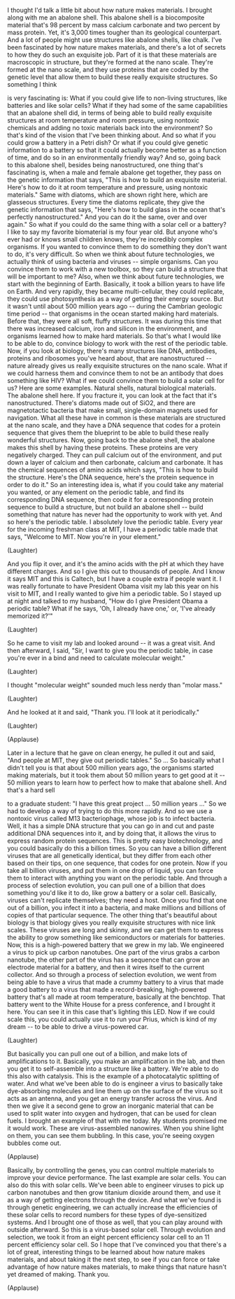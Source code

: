 
I thought I&#39;d talk a little bit
about how nature makes materials.
I brought along with me an abalone shell.
This abalone shell
is a biocomposite material
that&#39;s 98 percent by mass
calcium carbonate
and two percent by mass protein.
Yet, it&#39;s 3,000 times tougher
than its geological counterpart.
And a lot of people might use
structures like abalone shells,
like chalk.
I&#39;ve been fascinated
by how nature makes materials,
and there&#39;s a lot of secrets
to how they do such an exquisite job.
Part of it is that these materials
are macroscopic in structure,
but they&#39;re formed at the nano scale.
They&#39;re formed at the nano scale,
and they use proteins
that are coded by the genetic level
that allow them to build
these really exquisite structures.
So something I think

is very fascinating is:
What if you could give life
to non-living structures,
like batteries and like solar cells?
What if they had
some of the same capabilities
that an abalone shell did,
in terms of being able
to build really exquisite structures
at room temperature and room pressure,
using nontoxic chemicals
and adding no toxic materials
back into the environment?
So that&#39;s kind of the vision
that I&#39;ve been thinking about.
And so what if you could grow
a battery in a Petri dish?
Or what if you could give
genetic information to a battery
so that it could actually become
better as a function of time, and do so
in an environmentally friendly way?
And so, going back to this abalone shell,
besides being nanostructured,
one thing that&#39;s fascinating is,
when a male and female
abalone get together,
they pass on the genetic
information that says,
&quot;This is how to build
an exquisite material.
Here&#39;s how to do it at room
temperature and pressure,
using nontoxic materials.&quot;
Same with diatoms,
which are shown right here,
which are glasseous structures.
Every time the diatoms replicate,
they give the genetic
information that says,
&quot;Here&#39;s how to build glass in the ocean
that&#39;s perfectly nanostructured.&quot;
And you can do it the same,
over and over again.&quot;
So what if you could do the same thing
with a solar cell or a battery?
I like to say my favorite
biomaterial is my four year old.
But anyone who&#39;s ever had
or knows small children knows,
they&#39;re incredibly complex organisms.
If you wanted to convince them to do
something they don&#39;t want to do,
it&#39;s very difficult.
So when we think
about future technologies,
we actually think of using
bacteria and viruses --
simple organisms.
Can you convince them
to work with a new toolbox,
so they can build a structure
that will be important to me?
Also, when we think
about future technologies,
we start with the beginning of Earth.
Basically, it took a billion years
to have life on Earth.
And very rapidly,
they became multi-cellular,
they could replicate,
they could use photosynthesis
as a way of getting their energy source.
But it wasn&#39;t until about 500
million years ago --
during the Cambrian
geologic time period --
that organisms in the ocean
started making hard materials.
Before that, they were all
soft, fluffy structures.
It was during this time
that there was increased calcium,
iron and silicon in the environment,
and organisms learned
how to make hard materials.
So that&#39;s what I would like
to be able to do,
convince biology to work
with the rest of the periodic table.
Now, if you look at biology,
there&#39;s many structures like DNA,
antibodies, proteins and ribosomes
you&#39;ve heard about,
that are nanostructured --
nature already gives us really exquisite
structures on the nano scale.
What if we could harness them
and convince them to not be an antibody
that does something like HIV?
What if we could convince them
to build a solar cell for us?
Here are some examples.
Natural shells,
natural biological materials.
The abalone shell here.
If you fracture it, you can look
at the fact that it&#39;s nanostructured.
There&#39;s diatoms made out of SiO2,
and there are magnetotactic bacteria
that make small, single-domain
magnets used for navigation.
What all these have in common
is these materials
are structured at the nano scale,
and they have a DNA sequence
that codes for a protein sequence
that gives them the blueprint
to be able to build
these really wonderful structures.
Now, going back to the abalone shell,
the abalone makes this shell
by having these proteins.
These proteins
are very negatively charged.
They can pull calcium
out of the environment,
and put down a layer of calcium
and then carbonate, calcium and carbonate.
It has the chemical sequences
of amino acids which says,
&quot;This is how to build the structure.
Here&#39;s the DNA sequence,
here&#39;s the protein sequence
in order to do it.&quot;
So an interesting idea is,
what if you could take
any material you wanted,
or any element on the periodic table,
and find its corresponding DNA sequence,
then code it for a corresponding
protein sequence to build a structure,
but not build an abalone shell --
build something that nature has never had
the opportunity to work with yet.
And so here&#39;s the periodic table.
I absolutely love the periodic table.
Every year for the incoming
freshman class at MIT,
I have a periodic table made that says,
&quot;Welcome to MIT.
Now you&#39;re in your element.&quot;

(Laughter)

And you flip it over,
and it&#39;s the amino acids
with the pH at which they have
different charges.
And so I give this out
to thousands of people.
And I know it says MIT
and this is Caltech,
but I have a couple extra
if people want it.
I was really fortunate to have
President Obama visit my lab this year
on his visit to MIT,
and I really wanted to give
him a periodic table.
So I stayed up at night
and talked to my husband,
&quot;How do I give President Obama
a periodic table?
What if he says,
&#39;Oh, I already have one,&#39;
or, &#39;I&#39;ve already memorized it?&#39;&quot;

(Laughter)

So he came to visit my lab and looked
around -- it was a great visit.
And then afterward, I said,
&quot;Sir, I want to give you
the periodic table,
in case you&#39;re ever in a bind
and need to calculate molecular weight.&quot;

(Laughter)

I thought &quot;molecular weight&quot; sounded
much less nerdy than &quot;molar mass.&quot;

(Laughter)

And he looked at it and said,
&quot;Thank you. I&#39;ll look at it periodically.&quot;

(Laughter)


(Applause)

Later in a lecture
that he gave on clean energy,
he pulled it out and said,
&quot;And people at MIT,
they give out periodic tables.&quot; So ...
So basically what I didn&#39;t tell you
is that about 500 million years ago,
the organisms started making materials,
but it took them about 50 million years
to get good at it --
50 million years to learn how to perfect
how to make that abalone shell.
And that&#39;s a hard sell

to a graduate student:
&quot;I have this great project ...
50 million years ...&quot;
So we had to develop a way
of trying to do this more rapidly.
And so we use a nontoxic virus
called M13 bacteriophage,
whose job is to infect bacteria.
Well, it has a simple DNA structure
that you can go in and cut and paste
additional DNA sequences into it,
and by doing that, it allows the virus
to express random protein sequences.
This is pretty easy biotechnology,
and you could basically
do this a billion times.
So you can have
a billion different viruses
that are all genetically identical,
but they differ from each other
based on their tips,
on one sequence,
that codes for one protein.
Now if you take all billion viruses,
and put them in one drop of liquid,
you can force them to interact
with anything you want
on the periodic table.
And through a process
of selection evolution,
you can pull one of a billion
that does something you&#39;d like it to do,
like grow a battery or a solar cell.
Basically, viruses can&#39;t replicate
themselves; they need a host.
Once you find that one out of a billion,
you infect it into a bacteria,
and make millions and billions of copies
of that particular sequence.
The other thing
that&#39;s beautiful about biology
is that biology gives you
really exquisite structures
with nice link scales.
These viruses are long and skinny,
and we can get them to express the ability
to grow something like semiconductors
or materials for batteries.
Now, this is a high-powered
battery that we grew in my lab.
We engineered a virus
to pick up carbon nanotubes.
One part of the virus
grabs a carbon nanotube,
the other part of the virus has a sequence
that can grow an electrode
material for a battery,
and then it wires itself
to the current collector.
And so through a process
of selection evolution,
we went from being able to have
a virus that made a crummy battery
to a virus that made a good battery
to a virus that made a record-breaking,
high-powered battery
that&#39;s all made at room temperature,
basically at the benchtop.
That battery went to the White House
for a press conference,
and I brought it here.
You can see it in this case
that&#39;s lighting this LED.
Now if we could scale this,
you could actually use it
to run your Prius,
which is kind of my dream --
to be able to drive a virus-powered car.

(Laughter)

But basically you can pull
one out of a billion,
and make lots of amplifications to it.
Basically, you make
an amplification in the lab,
and then you get it to self-assemble
into a structure like a battery.
We&#39;re able to do this also with catalysis.
This is the example
of a photocatalytic splitting of water.
And what we&#39;ve been able to do
is engineer a virus
to basically take dye-absorbing molecules
and line them up
on the surface of the virus
so it acts as an antenna,
and you get an energy transfer
across the virus.
And then we give it a second gene
to grow an inorganic material
that can be used to split water
into oxygen and hydrogen,
that can be used for clean fuels.
I brought an example
of that with me today.
My students promised me it would work.
These are virus-assembled nanowires.
When you shine light on them,
you can see them bubbling.
In this case, you&#39;re seeing
oxygen bubbles come out.

(Applause)

Basically, by controlling the genes,
you can control multiple materials
to improve your device performance.
The last example are solar cells.
You can also do this with solar cells.
We&#39;ve been able to engineer viruses
to pick up carbon nanotubes
and then grow titanium
dioxide around them,
and use it as a way of getting
electrons through the device.
And what we&#39;ve found
is through genetic engineering,
we can actually increase
the efficiencies of these solar cells
to record numbers
for these types of dye-sensitized systems.
And I brought one of those as well,
that you can play around
with outside afterward.
So this is a virus-based solar cell.
Through evolution and selection,
we took it from an eight percent
efficiency solar cell
to an 11 percent efficiency solar cell.
So I hope that I&#39;ve convinced you
that there&#39;s a lot of great,
interesting things to be learned
about how nature makes materials,
and about taking it the next step,
to see if you can force or take advantage
of how nature makes materials,
to make things that nature
hasn&#39;t yet dreamed of making.
Thank you.

(Applause)

